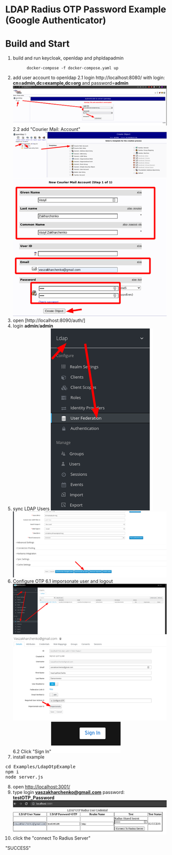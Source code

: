 # LDAP Radius OTP Password Example (Google Authenticator)

# Build and Start
1. build and run keycloak, openldap and phpldapadmin
    ```
          docker-compose -f docker-compose.yaml up
    ```
2. add user account to openldap
    2.1 login http://localhost:8080/ with login: **cn=admin,dc=example,dc=org** and password=**admin** ![ldap1](../../docs/ldap1.png)
    2.2 add "Courier Mail: Account" ![ldap2](../../docs/ldap2.png) ![ldap2](../../docs/ldap3.png)
3. open [http://localhost:8090/auth/]
4. login **admin**/**admin**
5. sync LDAP Users ![ldap4](../../docs/ldap4.png) ![ldap5](../../docs/ldap5.png)
6. Configure OTP
 6.1 imporsonate user and logout ![ldap6](../../docs/ldap6.png)  ![ldap7](../../docs/ldap7.png)
 6.2 Click "Sign In"![ldap8](../../docs/ldap8.png)
7. install example
<pre>
cd Examples/LdapOtpExample
npm i
node server.js
</pre>
8. open [http://localhost:3001/](http://localhost:3001/)
9. type login **vaszakharchenko@gmail.com** password: **testOTP_Password** ![ldap9](../../docs/ldap9.png)
9. click the "connect To Radius Server"

"SUCCESS"




